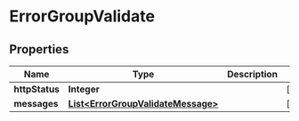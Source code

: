 

# ErrorGroupValidate

## Properties

| Name | Type | Description | Notes |
| ------------ | ------------- | ------------- | ------------- |
| **httpStatus** | **Integer** |  |  [optional] |
| **messages** | [**List&lt;ErrorGroupValidateMessage&gt;**](ErrorGroupValidateMessage.md) |  |  [optional] |


